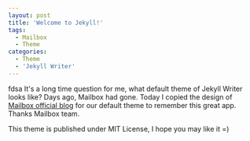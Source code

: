```yaml
---
layout: post
title: 'Welcome to Jekyll!'
tags:
  - Mailbox
  - Theme
categories:
  - Theme
  - 'Jekyll Writer'
---
```

fdsa 		It's a long time question for me, what default theme of Jekyll Writer looks like? Days ago, Mailbox had gone. Today I copied the design of [Mailbox official blog](https://blogs.dropbox.com/mailbox/) for our default theme to remember this great app. Thanks Mailbox team.

This theme is published under MIT License, I hope you may like it =)